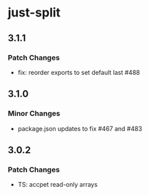 # just-split

## 3.1.1

### Patch Changes

- fix: reorder exports to set default last #488

## 3.1.0

### Minor Changes

- package.json updates to fix #467 and #483

## 3.0.2

### Patch Changes

- TS: accpet read-only arrays
